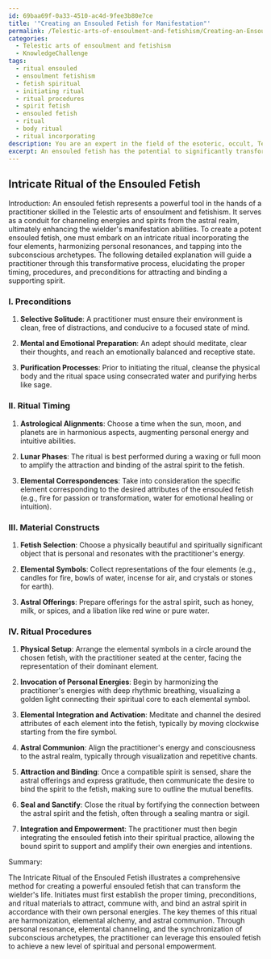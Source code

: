 ```yaml
---
id: 69baa69f-0a33-4510-ac4d-9fee3b80e7ce
title: '"Creating an Ensouled Fetish for Manifestation"'
permalink: /Telestic-arts-of-ensoulment-and-fetishism/Creating-an-Ensouled-Fetish-for-Manifestation/
categories:
  - Telestic arts of ensoulment and fetishism
  - KnowledgeChallenge
tags:
  - ritual ensouled
  - ensoulment fetishism
  - fetish spiritual
  - initiating ritual
  - ritual procedures
  - spirit fetish
  - ensouled fetish
  - ritual
  - body ritual
  - ritual incorporating
description: You are an expert in the field of the esoteric, occult, Telestic arts of ensoulment and fetishism and Education. You are a writer of tests, challenges, books and deep knowledge on Telestic arts of ensoulment and fetishism for initiates and students to gain deep insights and understanding from. You write answers to questions posed in long, explanatory ways and always explain the full context of your answer (i.e., related concepts, formulas, examples, or history), as well as the step-by-step thinking process you take to answer the challenges. Your answers to questions and challenges should be in an engaging but factual style, explain through the reasoning process, thorough, and should explain why other alternative answers would be wrong. Summarize the key themes, ideas, and conclusions at the end.
excerpt: An ensouled fetish has the potential to significantly transform its wielder's inner and outer life. Describe an intricate ritual for the creation of a potent ensouled fetish that not only draws upon the four elements and the astral plane, but also requires the harmonization of the practitioner's personal resonances and subconscious archetypes. In your explanation, emphasize the proper timing, procedures, and preconditions for successfully attracting and binding a compatible and supportive spirit from the astral realm.
---
```


## Intricate Ritual of the Ensouled Fetish

Introduction:
An ensouled fetish represents a powerful tool in the hands of a practitioner skilled in the Telestic arts of ensoulment and fetishism. It serves as a conduit for channeling energies and spirits from the astral realm, ultimately enhancing the wielder's manifestation abilities. To create a potent ensouled fetish, one must embark on an intricate ritual incorporating the four elements, harmonizing personal resonances, and tapping into the subconscious archetypes. The following detailed explanation will guide a practitioner through this transformative process, elucidating the proper timing, procedures, and preconditions for attracting and binding a supporting spirit.

### I. Preconditions

1. **Selective Solitude**: A practitioner must ensure their environment is clean, free of distractions, and conducive to a focused state of mind.

2. **Mental and Emotional Preparation**: An adept should meditate, clear their thoughts, and reach an emotionally balanced and receptive state.

3. **Purification Processes**: Prior to initiating the ritual, cleanse the physical body and the ritual space using consecrated water and purifying herbs like sage.

### II. Ritual Timing

1. **Astrological Alignments**: Choose a time when the sun, moon, and planets are in harmonious aspects, augmenting personal energy and intuitive abilities.

2. **Lunar Phases**: The ritual is best performed during a waxing or full moon to amplify the attraction and binding of the astral spirit to the fetish.

3. **Elemental Correspondences**: Take into consideration the specific element corresponding to the desired attributes of the ensouled fetish (e.g., fire for passion or transformation, water for emotional healing or intuition).

### III. Material Constructs

1. **Fetish Selection**: Choose a physically beautiful and spiritually significant object that is personal and resonates with the practitioner's energy.

2. **Elemental Symbols**: Collect representations of the four elements (e.g., candles for fire, bowls of water, incense for air, and crystals or stones for earth).

3. **Astral Offerings**: Prepare offerings for the astral spirit, such as honey, milk, or spices, and a libation like red wine or pure water.

### IV. Ritual Procedures

1. **Physical Setup**: Arrange the elemental symbols in a circle around the chosen fetish, with the practitioner seated at the center, facing the representation of their dominant element.

2. **Invocation of Personal Energies**: Begin by harmonizing the practitioner's energies with deep rhythmic breathing, visualizing a golden light connecting their spiritual core to each elemental symbol.

3. **Elemental Integration and Activation**: Meditate and channel the desired attributes of each element into the fetish, typically by moving clockwise starting from the fire symbol.

4. **Astral Communion**: Align the practitioner's energy and consciousness to the astral realm, typically through visualization and repetitive chants.

5. **Attraction and Binding**: Once a compatible spirit is sensed, share the astral offerings and express gratitude, then communicate the desire to bind the spirit to the fetish, making sure to outline the mutual benefits.

6. **Seal and Sanctify**: Close the ritual by fortifying the connection between the astral spirit and the fetish, often through a sealing mantra or sigil.

7. **Integration and Empowerment**: The practitioner must then begin integrating the ensouled fetish into their spiritual practice, allowing the bound spirit to support and amplify their own energies and intentions.

Summary:

The Intricate Ritual of the Ensouled Fetish illustrates a comprehensive method for creating a powerful ensouled fetish that can transform the wielder's life. Initiates must first establish the proper timing, preconditions, and ritual materials to attract, commune with, and bind an astral spirit in accordance with their own personal energies. The key themes of this ritual are harmonization, elemental alchemy, and astral communion. Through personal resonance, elemental channeling, and the synchronization of subconscious archetypes, the practitioner can leverage this ensouled fetish to achieve a new level of spiritual and personal empowerment.
